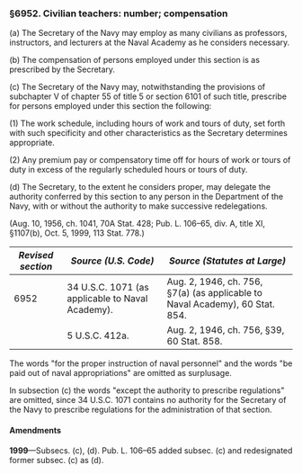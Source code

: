 ### §6952. Civilian teachers: number; compensation ###

(a) The Secretary of the Navy may employ as many civilians as professors, instructors, and lecturers at the Naval Academy as he considers necessary.

(b) The compensation of persons employed under this section is as prescribed by the Secretary.

(c) The Secretary of the Navy may, notwithstanding the provisions of subchapter V of chapter 55 of title 5 or section 6101 of such title, prescribe for persons employed under this section the following:

(1) The work schedule, including hours of work and tours of duty, set forth with such specificity and other characteristics as the Secretary determines appropriate.

(2) Any premium pay or compensatory time off for hours of work or tours of duty in excess of the regularly scheduled hours or tours of duty.

(d) The Secretary, to the extent he considers proper, may delegate the authority conferred by this section to any person in the Department of the Navy, with or without the authority to make successive redelegations.

(Aug. 10, 1956, ch. 1041, 70A Stat. 428; Pub. L. 106–65, div. A, title XI, §1107(b), Oct. 5, 1999, 113 Stat. 778.)

|*Revised section*|              *Source (U.S. Code)*              |                        *Source (Statutes at Large)*                        |
|-----------------|------------------------------------------------|----------------------------------------------------------------------------|
|      6952       |34 U.S.C. 1071 (as applicable to Naval Academy).|Aug. 2, 1946, ch. 756, §7(a) (as applicable to Naval Academy), 60 Stat. 854.|
|                 |                 5 U.S.C. 412a.                 |                 Aug. 2, 1946, ch. 756, §39, 60 Stat. 858.                  |

The words "for the proper instruction of naval personnel" and the words "be paid out of naval appropriations" are omitted as surplusage.

In subsection (c) the words "except the authority to prescribe regulations" are omitted, since 34 U.S.C. 1071 contains no authority for the Secretary of the Navy to prescribe regulations for the administration of that section.

#### Amendments ####

**1999**—Subsecs. (c), (d). Pub. L. 106–65 added subsec. (c) and redesignated former subsec. (c) as (d).